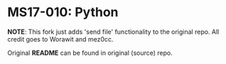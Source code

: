MS17-010: Python
=================
**NOTE**: This fork just adds 'send file' functionality to the original repo.
All credit goes to Worawit and mez0cc.

Original **README** can be found in original (source) repo.
